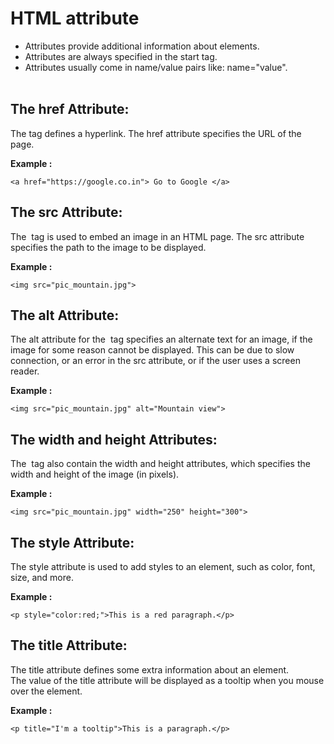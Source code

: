 # HTML attribute

- Attributes provide additional information about elements. <br>
- Attributes are always specified in the start tag. <br>
- Attributes usually come in name/value pairs like: name="value". <br> <br>


## The href Attribute:
The <a> tag defines a hyperlink. The href attribute specifies the URL of the page.<br>

**Example :**
```
<a href="https://google.co.in"> Go to Google </a>
```
  
## The src Attribute:
The <img> tag is used to embed an image in an HTML page. The src attribute specifies the path to the image to be displayed. <br>

**Example :**
```
<img src="pic_mountain.jpg">
```
  
## The alt Attribute:
The alt attribute for the <img> tag specifies an alternate text for an image, if the image for some reason cannot be displayed. This can be due to slow connection, or an error in the src attribute, or if the user uses a screen reader.

**Example :**
```
<img src="pic_mountain.jpg" alt="Mountain view">
```
  
## The width and height Attributes:
The <img> tag also contain the width and height attributes, which specifies the width and height of the image (in pixels). <br>

**Example :**
```
<img src="pic_mountain.jpg" width="250" height="300">
```
  
## The style Attribute:
The style attribute is used to add styles to an element, such as color, font, size, and more. <br>

**Example :**
```
<p style="color:red;">This is a red paragraph.</p>
```
  
## The title Attribute:
The title attribute defines some extra information about an element. <br>
The value of the title attribute will be displayed as a tooltip when you mouse over the element. <br>

**Example :**
```
<p title="I'm a tooltip">This is a paragraph.</p>
```
